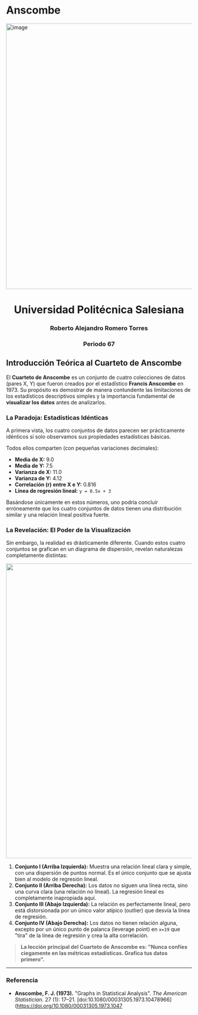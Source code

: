 # Anscombe
<img width="1281" height="721" alt="image" src="https://github.com/user-attachments/assets/f36368ea-6d5e-4d07-8ac7-1c0c26b7f799" />

<div align="center">
  <h1>Universidad Politécnica Salesiana</h2>
  <h3>Roberto Alejandro Romero Torres</h1>
  <h3>Periodo 67</h3>
</div>

## Introducción Teórica al Cuarteto de Anscombe

El **Cuarteto de Anscombe** es un conjunto de cuatro colecciones de datos (pares X, Y) que fueron creados por el estadístico **Francis Anscombe** en 1973. Su propósito es demostrar de manera contundente las limitaciones de los estadísticos descriptivos simples y la importancia fundamental de **visualizar los datos** antes de analizarlos.

### La Paradoja: Estadísticas Idénticas

A primera vista, los cuatro conjuntos de datos parecen ser prácticamente idénticos si solo observamos sus propiedades estadísticas básicas.

Todos ellos comparten (con pequeñas variaciones decimales):

* **Media de X:** 9.0
* **Media de Y:** 7.5
* **Varianza de X:** 11.0
* **Varianza de Y:** 4.12
* **Correlación (r) entre X e Y:** 0.816
* **Línea de regresión lineal:** `y = 0.5x + 3`

Basándose únicamente en estos números, uno podría concluir erróneamente que los cuatro conjuntos de datos tienen una distribución similar y una relación lineal positiva fuerte.

### La Revelación: El Poder de la Visualización

Sin embargo, la realidad es drásticamente diferente. Cuando estos cuatro conjuntos se grafican en un diagrama de dispersión, revelan naturalezas completamente distintas:

<p align="center">
  <img width="1200" height="800" alt="image" src="https://github.com/user-attachments/assets/296f1e8c-f415-4ad6-b8a0-ac41cef26e17" />
</p>

1.  **Conjunto I (Arriba Izquierda):** Muestra una relación lineal clara y simple, con una dispersión de puntos normal. Es el único conjunto que se ajusta bien al modelo de regresión lineal.
2.  **Conjunto II (Arriba Derecha):** Los datos no siguen una línea recta, sino una curva clara (una relación no lineal). La regresión lineal es completamente inapropiada aquí.
3.  **Conjunto III (Abajo Izquierda):** La relación es perfectamente lineal, pero está distorsionada por un único valor atípico (outlier) que desvía la línea de regresión.
4.  **Conjunto IV (Abajo Derecha):** Los datos no tienen relación alguna, excepto por un único punto de palanca (leverage point) en `x=19` que "tira" de la línea de regresión y crea la alta correlación.

> **La lección principal del Cuarteto de Anscombe es: "Nunca confíes ciegamente en las métricas estadísticas. Grafica tus datos primero".**

---

### Referencia

* **Anscombe, F. J. (1973).** "Graphs in Statistical Analysis". *The American Statistician*. 27 (1): 17–21. [doi:10.1080/00031305.1973.10478966](https://doi.org/10.1080/00031305.1973.1047
